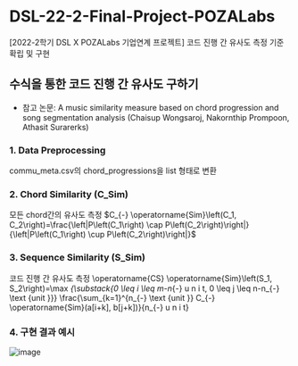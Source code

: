 # DSL-22-2-Final-Project-POZALabs
[2022-2학기 DSL X POZALabs 기업연계 프로젝트] 코드 진행 간 유사도 측정 기준 확립 및 구현

## 수식을 통한 코드 진행 간 유사도 구하기
- 참고 논문: A music similarity measure based on chord progression and song segmentation analysis (Chaisup Wongsaroj, Nakornthip Prompoon, Athasit Surarerks)

### 1. Data Preprocessing
commu_meta.csv의 chord_progressions을 list 형태로 변환 

### 2. Chord Similarity (C_Sim)
모든 chord간의 유사도 측정
$C_{-} \operatorname{Sim}\left(C_1, C_2\right)=\frac{\left|P\left(C_1\right) \cap P\left(C_2\right)\right|}{\left|P\left(C_1\right) \cup P\left(C_2\right)\right|}$

### 3. Sequence Similarity (S_Sim)
코드 진행 간 유사도 측정
\operatorname{CS} \operatorname{Sim}\left(S_1, S_2\right)=\max _{\substack{0 \leq i \leq m-n_{-} u n i t, 0 \leq j \leq n-n_{-} \text {unit }}} \frac{\sum_{k=1}^{n_{-} \text {unit }} C_{-} \operatorname{Sim}(a[i+k], b[j+k])}{n_{-} u n i t}

### 4. 구현 결과 예시
![image](https://user-images.githubusercontent.com/97666193/204125719-618ae38f-1fd4-47f4-9305-e88c58263d84.png)
